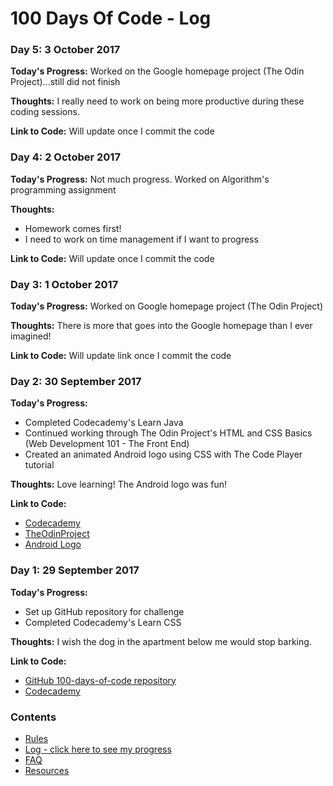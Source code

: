 # 100 Days Of Code - Log

### Day 5: 3 October 2017

**Today's Progress:** Worked on the Google homepage project (The Odin Project)...still did not finish

**Thoughts:** I really need to work on being more productive during these coding sessions.

**Link to Code:** Will update once I commit the code

### Day 4: 2 October 2017

**Today's Progress:** Not much progress.  Worked on Algorithm's programming assignment

**Thoughts:** 

* Homework comes first!
* I need to work on time management if I want to progress

**Link to Code:** Will update once I commit the code

### Day 3: 1 October 2017

**Today's Progress:** Worked on Google homepage project (The Odin Project)

**Thoughts:** There is more that goes into the Google homepage than I ever imagined!

**Link to Code:** Will update link once I commit the code

### Day 2: 30 September 2017

**Today's Progress:**

* Completed Codecademy's Learn Java
* Continued working through The Odin Project's HTML and CSS Basics (Web Development 101 - The Front End)
* Created an animated Android logo using CSS with The Code Player tutorial

**Thoughts:** Love learning! The Android logo was fun!

**Link to Code:** 

* [Codecademy](https://www.codecademy.com/)
* [TheOdinProject](https://www.theodinproject.com/)
* [Android Logo](https://github.com/ErinLG/100-days-of-code/tree/day2/TheOdinProject/AndroidLogo)

### Day 1: 29 September 2017

**Today's Progress:** 

* Set up GitHub repository for challenge
* Completed Codecademy's Learn CSS

**Thoughts:** I wish the dog in the apartment below me would stop barking.

**Link to Code:**

* [GitHub 100-days-of-code repository](https://github.com/ErinLG/100-days-of-code/)
* [Codecademy](https://www.codecademy.com/)

### Contents

* [Rules](rules.md)
* [Log - click here to see my progress](log.md)
* [FAQ](faq.md)
* [Resources](resources.md)
